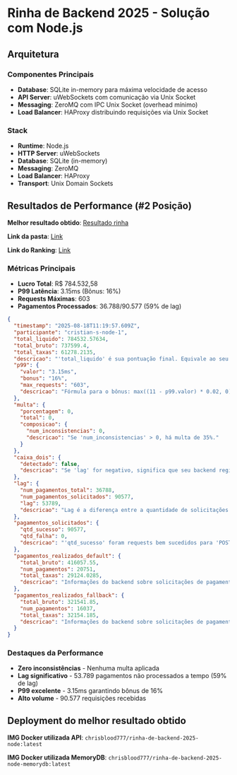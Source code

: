 # Rinha de Backend 2025 - Solução com Node.js

## Arquitetura

### Componentes Principais
- **Database**: SQLite in-memory para máxima velocidade de acesso
- **API Server**: uWebSockets com comunicação via Unix Socket
- **Messaging**: ZeroMQ com IPC Unix Socket (overhead mínimo)
- **Load Balancer**: HAProxy distribuindo requisições via Unix Socket

### Stack
- **Runtime**: Node.js
- **HTTP Server**: uWebSockets
- **Database**: SQLite (in-memory)
- **Messaging**: ZeroMQ
- **Load Balancer**: HAProxy
- **Transport**: Unix Domain Sockets

## Resultados de Performance (#2 Posição)

**Melhor resultado obtido**: [Resultado rinha](https://github.com/zanfranceschi/rinha-de-backend-2025/blob/main/participantes/cristian-s-node-1/final-results.json)

**Link da pasta**: [Link](https://github.com/zanfranceschi/rinha-de-backend-2025/blob/main/participantes/cristian-s-node-1)

**Link do Ranking**: [Link](https://github.com/zanfranceschi/rinha-de-backend-2025/blob/main/RESULTADOS_FINAIS.md)

### Métricas Principais
- **Lucro Total**: R$ 784.532,58
- **P99 Latência**: 3.15ms (Bônus: 16%)
- **Requests Máximas**: 603
- **Pagamentos Processados**: 36.788/90.577 (59% de lag)

````json
{
  "timestamp": "2025-08-18T11:19:57.609Z",
  "participante": "cristian-s-node-1",
  "total_liquido": 784532.57634,
  "total_bruto": 737599.4,
  "total_taxas": 61278.2135,
  "descricao": "'total_liquido' é sua pontuação final. Equivale ao seu lucro. Fórmula: total_liquido + (total_liquido * p99.bonus) - (total_liquido * multa.porcentagem)",
  "p99": {
    "valor": "3.15ms",
    "bonus": "16%",
    "max_requests": "603",
    "descricao": "Fórmula para o bônus: max((11 - p99.valor) * 0.02, 0)"
  },
  "multa": {
    "porcentagem": 0,
    "total": 0,
    "composicao": {
      "num_inconsistencias": 0,
      "descricao": "Se 'num_inconsistencias' > 0, há multa de 35%."
    }
  },
  "caixa_dois": {
    "detectado": false,
    "descricao": "Se 'lag' for negativo, significa que seu backend registrou mais pagamentos do que solicitado, automaticamente desclassificando sua submissão!"
  },
  "lag": {
    "num_pagamentos_total": 36788,
    "num_pagamentos_solicitados": 90577,
    "lag": 53789,
    "descricao": "Lag é a diferença entre a quantidade de solicitações de pagamentos e o que foi realmente computado pelo backend. Mostra a perda de pagamentos possivelmente por estarem enfileirados."
  },
  "pagamentos_solicitados": {
    "qtd_sucesso": 90577,
    "qtd_falha": 0,
    "descricao": "'qtd_sucesso' foram requests bem sucedidos para 'POST /payments' e 'qtd_falha' os requests com erro."
  },
  "pagamentos_realizados_default": {
    "total_bruto": 416057.55,
    "num_pagamentos": 20751,
    "total_taxas": 29124.0285,
    "descricao": "Informações do backend sobre solicitações de pagamento para o Payment Processor Default."
  },
  "pagamentos_realizados_fallback": {
    "total_bruto": 321541.85,
    "num_pagamentos": 16037,
    "total_taxas": 32154.185,
    "descricao": "Informações do backend sobre solicitações de pagamento para o Payment Processor Fallback."
  }
}
````

### Destaques da Performance
-  **Zero inconsistências** - Nenhuma multa aplicada
-  **Lag significativo** - 53.789 pagamentos não processados a tempo (59% de lag)
-  **P99 excelente** - 3.15ms garantindo bônus de 16%
-  **Alto volume** - 90.577 requisições recebidas

## Deployment do melhor resultado obtido

**IMG Docker utilizada API**: `chrisblood777/rinha-de-backend-2025-node:latest`

**IMG Docker utilizada MemoryDB**: `chrisblood777/rinha-de-backend-2025-node-memorydb:latest`
